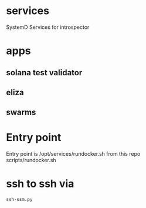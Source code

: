 # services
SystemD Services for introspector

# apps

## solana test validator
## eliza
## swarms


# Entry point
Entry point is /opt/services/rundocker.sh 
from this repo scripts/rundocker.sh

# ssh to ssh via
`ssh-ssm.py`